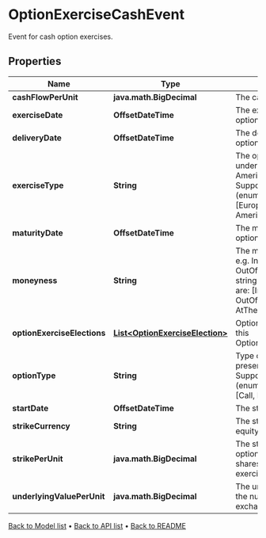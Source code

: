 

# OptionExerciseCashEvent

Event for cash option exercises.

## Properties

| Name | Type | Description | Notes |
|------------ | ------------- | ------------- | -------------|
|**cashFlowPerUnit** | **java.math.BigDecimal** | The cashflow per unit |  [optional] |
|**exerciseDate** | **OffsetDateTime** | The exercise date of the option. |  [optional] |
|**deliveryDate** | **OffsetDateTime** | The delivery date of the option. |  [optional] |
|**exerciseType** | **String** | The optionality type of the underlying option e.g. American, European.  Supported string (enumeration) values are: [European, Bermudan, American]. |  |
|**maturityDate** | **OffsetDateTime** | The maturity date of the option. |  [optional] |
|**moneyness** | **String** | The moneyness of the option e.g. InTheMoney, OutOfTheMoney.  Supported string (enumeration) values are: [InTheMoney, OutOfTheMoney, AtTheMoney]. |  [optional] |
|**optionExerciseElections** | [**List&lt;OptionExerciseElection&gt;**](OptionExerciseElection.md) | Option exercise election for this OptionExercisePhysicalEvent. |  [optional] |
|**optionType** | **String** | Type of optionality that is present e.g. call, put.  Supported string (enumeration) values are: [Call, Put]. |  |
|**startDate** | **OffsetDateTime** | The start date of the option. |  [optional] |
|**strikeCurrency** | **String** | The strike currency of the equity option. |  |
|**strikePerUnit** | **java.math.BigDecimal** | The strike of the equity option times the number of shares to exchange if exercised. |  |
|**underlyingValuePerUnit** | **java.math.BigDecimal** | The underlying price times the number of shares to exchange if exercised. |  [optional] |



[Back to Model list](../README.md#documentation-for-models) &#8226; [Back to API list](../README.md#documentation-for-api-endpoints) &#8226; [Back to README](../README.md)


